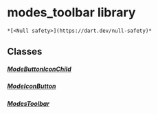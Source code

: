 


# modes_toolbar library






    *[<Null safety>](https://dart.dev/null-safety)*





## Classes

##### [ModeButtonIconChild](../components_modes_toolbar/ModeButtonIconChild-class.md)



 


##### [ModeIconButton](../components_modes_toolbar/ModeIconButton-class.md)



 


##### [ModesToolbar](../components_modes_toolbar/ModesToolbar-class.md)



 















